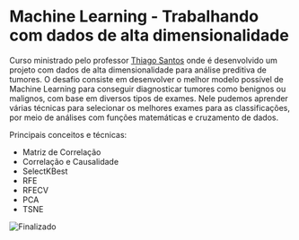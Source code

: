 # Machine Learning - Trabalhando com dados de alta dimensionalidade

Curso ministrado pelo professor [Thiago Santos](https://www.linkedin.com/in/thiago-gon%C3%A7alves-santos/) onde é desenvolvido um projeto
com dados de alta dimensionalidade para análise preditiva de tumores. O desafio consiste em desenvolver o melhor modelo possível de Machine
Learning para conseguir diagnosticar tumores como benignos ou malignos, com base em diversos tipos de exames. Nele pudemos aprender várias
técnicas para selecionar os melhores exames para as classificações, por meio de análises com funções matemáticas e cruzamento de dados.

Principais conceitos e técnicas:
- Matriz de Correlação
- Correlação e Causalidade
- SelectKBest
- RFE
- RFECV
- PCA
- TSNE

![Finalizado](http://img.shields.io/static/v1?label=STATUS&message=FINALIZADO&color=GREEN&style=for-the-badge)
